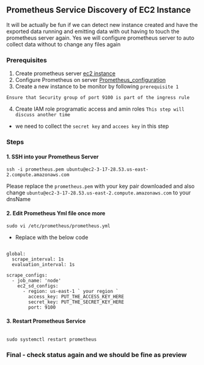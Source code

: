 ## Prometheus Service Discovery of EC2 Instance
It will be actually be fun if we can detect new instance created and have the exported data running and emitting data with out having to touch the prometheus server again. 
Yes we will configure prometheus server to auto collect data without to change any files again


### Prerequisites
1. Create prometheus server [ec2 instance](../CreateAWSInstance/README.md)
2. Configure Prometheus on server [Prometheus_configuration](../Prometheus_setUp/README.md)
3. Create a new instance to be monitor by following ` prerequisite 1 `

` Ensure that Security group of port 9100 is part of the ingress rule ` 

4.  Create IAM role programatic access and amin roles ` This step will discuss another time `
* we need to collect the ` secret key ` and ` accees key ` in this step


### Steps
#### 1.  SSH into your Prometheus Server

```
ssh -i prometheus.pem ubuntu@ec2-3-17-28.53.us-east-2.compute.amazonaws.com

```
Please replace the ` prometheus.pem ` with your key pair downloaded and also change ` ubuntu@ec2-3-17-28.53.us-east-2.compute.amazonaws.com ` to your dnsName


#### 2. Edit Prometheus Yml file once more
```
sudo vi /etc/prometheus/prometheus.yml

```

* Replace with the below code

```

global:
  scrape_interval: 1s
  evaluation_interval: 1s

scrape_configs:
  - job_name: 'node'
    ec2_sd_configs:
      - region: us-east-1 ` your region `
        access_key: PUT_THE_ACCESS_KEY_HERE
        secret_key: PUT_THE_SECRET_KEY_HERE
        port: 9100

```


#### 3. Restart Prometheus Service

```

sudo systemctl restart prometheus

```

### Final - check status again and we should be fine as preview 